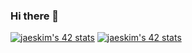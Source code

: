 ### Hi there 👋

<!--
**yabtaoour/yabtaoour** is a ✨ _special_ ✨ repository because its `README.md` (this file) appears on your GitHub profile.

Here are some ideas to get you started:

- 🔭 I’m currently working on ...
- 🌱 I’m currently learning ...
- 👯 I’m looking to collaborate on ...
- 🤔 I’m looking for help with ...
- 💬 Ask me about ...
- 📫 How to reach me: ...
- 😄 Pronouns: ...
- ⚡ Fun fact: ...
-->
[![jaeskim's 42 stats](https://badge42.herokuapp.com/api/stats/yabtaour?darkmode=false)](https://github.com/JaeSeoKim/badge42) [![jaeskim's 42 stats](https://badge42.herokuapp.com/api/stats/yabtaour?darkmode=true&cursus=C%20Piscine)](https://github.com/JaeSeoKim/badge42)
